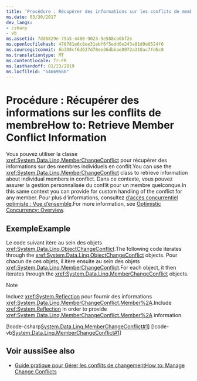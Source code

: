 ```yaml
---
title: 'Procédure : Récupérer des informations sur les conflits de membre'
ms.date: 03/30/2017
dev_langs:
- csharp
- vb
ms.assetid: 7dd6829e-79a5-4480-9023-9e588cb0bf2e
ms.openlocfilehash: 478781e6c8ee31ebf6f5edd0e243a81d9e0524f6
ms.sourcegitcommit: 6b308cf6d627d78ee36dbbae8972a310ac7fd6c8
ms.translationtype: MT
ms.contentlocale: fr-FR
ms.lasthandoff: 01/23/2019
ms.locfileid: "54669560"
---
```

# <a name="how-to-retrieve-member-conflict-information"></a><span data-ttu-id="f2a90-102">Procédure : Récupérer des informations sur les conflits de membre</span><span class="sxs-lookup"><span data-stu-id="f2a90-102">How to: Retrieve Member Conflict Information</span></span>
<span data-ttu-id="f2a90-103">Vous pouvez utiliser la classe <xref:System.Data.Linq.MemberChangeConflict> pour récupérer des informations sur des membres individuels en conflit.</span><span class="sxs-lookup"><span data-stu-id="f2a90-103">You can use the <xref:System.Data.Linq.MemberChangeConflict> class to retrieve information about individual members in conflict.</span></span> <span data-ttu-id="f2a90-104">Dans ce contexte, vous pouvez assurer la gestion personnalisée du conflit pour un membre quelconque.</span><span class="sxs-lookup"><span data-stu-id="f2a90-104">In this same context you can provide for custom handling of the conflict for any member.</span></span> <span data-ttu-id="f2a90-105">Pour plus d’informations, consultez [d’accès concurrentiel optimiste : Vue d’ensemble](../../../../../../docs/framework/data/adonet/sql/linq/optimistic-concurrency-overview.md).</span><span class="sxs-lookup"><span data-stu-id="f2a90-105">For more information, see [Optimistic Concurrency: Overview](../../../../../../docs/framework/data/adonet/sql/linq/optimistic-concurrency-overview.md).</span></span>  
  
## <a name="example"></a><span data-ttu-id="f2a90-106">Exemple</span><span class="sxs-lookup"><span data-stu-id="f2a90-106">Example</span></span>  
 <span data-ttu-id="f2a90-107">Le code suivant itère au sein des objets <xref:System.Data.Linq.ObjectChangeConflict>.</span><span class="sxs-lookup"><span data-stu-id="f2a90-107">The following code iterates through the <xref:System.Data.Linq.ObjectChangeConflict> objects.</span></span> <span data-ttu-id="f2a90-108">Pour chacun de ces objets, il itère ensuite au sein des objets <xref:System.Data.Linq.MemberChangeConflict>.</span><span class="sxs-lookup"><span data-stu-id="f2a90-108">For each object, it then iterates through the <xref:System.Data.Linq.MemberChangeConflict> objects.</span></span>  
  
> [!NOTE]
>  <span data-ttu-id="f2a90-109">Incluez <xref:System.Reflection> pour fournir des informations <xref:System.Data.Linq.MemberChangeConflict.Member%2A>.</span><span class="sxs-lookup"><span data-stu-id="f2a90-109">Include <xref:System.Reflection> in order to provide <xref:System.Data.Linq.MemberChangeConflict.Member%2A> information.</span></span>  
  
 [!code-csharp[System.Data.Linq.MemberChangeConflict#1](../../../../../../samples/snippets/csharp/VS_Snippets_Data/system.data.linq.memberchangeconflict/cs/program.cs#1)]
 [!code-vb[System.Data.Linq.MemberChangeConflict#1](../../../../../../samples/snippets/visualbasic/VS_Snippets_Data/system.data.linq.memberchangeconflict/vb/module1.vb#1)]  
  
## <a name="see-also"></a><span data-ttu-id="f2a90-110">Voir aussi</span><span class="sxs-lookup"><span data-stu-id="f2a90-110">See also</span></span>
- [<span data-ttu-id="f2a90-111">Guide pratique pour Gérer les conflits de changement</span><span class="sxs-lookup"><span data-stu-id="f2a90-111">How to: Manage Change Conflicts</span></span>](../../../../../../docs/framework/data/adonet/sql/linq/how-to-manage-change-conflicts.md)
